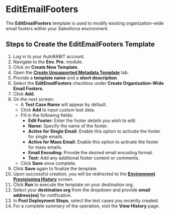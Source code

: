 # EditEmailFooters

The **EditEmailFooters** template is used to modify existing organization-wide email footers within your Salesforce environment.

## Steps to Create the EditEmailFooters Template

1. Log in to your AutoRABIT account.
2. Navigate to the **Env. Pro.** module.
3. Click on **Create New Template**.
4. Open the [**Create Unsupported Metadata Template**](https://knowledgebase.autorabit.com/docs/unsupported-metadata-templates) tab.
5. Provide a **template name** and a **short description**.
6. Select the **EditEmailFooters** checkbox under **Create Organization-Wide Email Footers**.
7. Click **Add**.
8. On the next screen:
   * A **Test Case Name** will appear by default.
   * Click **Add** to input custom test data.
   * Fill in the following fields:
     * **Edit Footer:** Enter the footer details you wish to edit.
     * **Name:** Specify the name of the footer.
     * **Active for Single Email:** Enable this option to activate the footer for single emails.
     * **Active for Mass Email:** Enable this option to activate the footer for mass emails.
     * **Email Encoding:** Provide the desired email encoding format.
     * **Text:** Add any additional footer content or comments.
   * Click **Save** once complete.
9. Click **Save** again to finalize the template.
10. Upon successful creation, you will be redirected to the [**Environment Provisioning History**](https://knowledgebase.autorabit.com/docs/environment-provisioning) screen.
11. Click **Run** to execute the template on your destination org.
12. Select your **destination org** from the dropdown and provide **email address(es)** for notification.
13. In **Post Deployment Steps**, select the test cases you recently created.
14. For a complete summary of the operation, visit the **View History** page.
